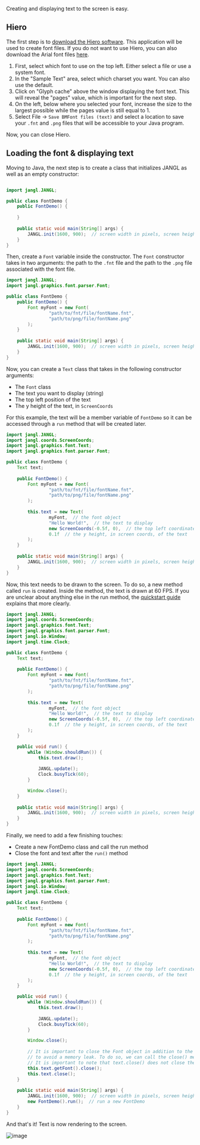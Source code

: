 Creating and displaying text to the screen is easy.

## Hiero
The first step is to [download the Hiero software](https://libgdx.com/wiki/tools/hiero). This application will be used to create font files. If you do not want to use Hiero, you can also download the Arial font files [here](/src/demo/demoResources/font).

1. First, select which font to use on the top left. Either select a file or use a system font.
2. In the "Sample Text" area, select which charset you want. You can also use the default.
3. Click on "Glyph cache" above the window displaying the font text. This will reveal the "pages" value, which is important for the next step.
4. On the left, below where you selected your font, increase the size to the largest possible while the pages value is still equal to 1.
5. Select File -> `Save BMFont files (text)` and select a location to save your `.fnt` and `.png` files that will be accessible to your Java program.

Now, you can close Hiero.

## Loading the font & displaying text

Moving to Java, the next step is to create a class that initializes JANGL as well as  an empty constructor:
```java

import jangl.JANGL;

public class FontDemo {
    public FontDemo() {
        
    }
    
    public static void main(String[] args) {
        JANGL.init(1600, 900);  // screen width in pixels, screen height in pixels
    }
}
```

Then, create a `Font` variable inside the constructor. The `Font` constructor takes in two arguments: the path to the `.fnt` file and the path to the `.png` file associated with the font file.

```java
import jangl.JANGL;
import jangl.graphics.font.parser.Font;

public class FontDemo {
    public FontDemo() {
        Font myFont = new Font(
                "path/to/fnt/file/fontName.fnt",
                "path/to/png/file/fontName.png"
        );
    }
    
    public static void main(String[] args) {
        JANGL.init(1600, 900);  // screen width in pixels, screen height in pixels
    }
}
```

Now, you can create a `Text` class that takes in the following constructor arguments:
- The `Font` class
- The text you want to display (string)
- The top left position of the text
- The y height of the text, in `ScreenCoords`

For this example, the text will be a member variable of `FontDemo` so it can be accessed through a `run` method that will be created later.

```java
import jangl.JANGL;
import jangl.coords.ScreenCoords;
import jangl.graphics.font.Text;
import jangl.graphics.font.parser.Font;

public class FontDemo {
    Text text;
    
    public FontDemo() {
        Font myFont = new Font(
                "path/to/fnt/file/fontName.fnt",
                "path/to/png/file/fontName.png"
        );
        
        this.text = new Text(
                myFont,  // the font object
                "Hello World!",  // the text to display
                new ScreenCoords(-0.5f, 0),  // the top left coordinate of the text
                0.1f  // the y height, in screen coords, of the text
        );
    }
    
    public static void main(String[] args) {
        JANGL.init(1600, 900);  // screen width in pixels, screen height in pixels
    }
}
```

Now, this text needs to be drawn to the screen. To do so, a new method called `run` is created. Inside the method, the text is drawn at 60 FPS. If you are unclear about anything else in the run method, the [quickstart guide](/README.md#quickstart-guide) explains that more clearly.

```java
import jangl.JANGL;
import jangl.coords.ScreenCoords;
import jangl.graphics.font.Text;
import jangl.graphics.font.parser.Font;
import jangl.io.Window;
import jangl.time.Clock;

public class FontDemo {
    Text text;
    
    public FontDemo() {
        Font myFont = new Font(
                "path/to/fnt/file/fontName.fnt",
                "path/to/png/file/fontName.png"
        );
        
        this.text = new Text(
                myFont,  // the font object
                "Hello World!",  // the text to display
                new ScreenCoords(-0.5f, 0),  // the top left coordinate of the text
                0.1f  // the y height, in screen coords, of the text
        );
    }

    public void run() {
        while (Window.shouldRun()) {
            this.text.draw();
            
            JANGL.update();
            Clock.busyTick(60);
        }

        Window.close();
    }
    
    public static void main(String[] args) {
        JANGL.init(1600, 900);  // screen width in pixels, screen height in pixels
    }
}
```

Finally, we need to add a few finishing touches:
- Create a new FontDemo class and call the run method
- Close the font and text after the `run()` method

```java
import jangl.JANGL;
import jangl.coords.ScreenCoords;
import jangl.graphics.font.Text;
import jangl.graphics.font.parser.Font;
import jangl.io.Window;
import jangl.time.Clock;

public class FontDemo {
    Text text;
    
    public FontDemo() {
        Font myFont = new Font(
                "path/to/fnt/file/fontName.fnt",
                "path/to/png/file/fontName.png"
        );
        
        this.text = new Text(
                myFont,  // the font object
                "Hello World!",  // the text to display
                new ScreenCoords(-0.5f, 0),  // the top left coordinate of the text
                0.1f  // the y height, in screen coords, of the text
        );
    }

    public void run() {
        while (Window.shouldRun()) {
            this.text.draw();
            
            JANGL.update();
            Clock.busyTick(60);
        }

        Window.close();
        
        // It is important to close the Font object in addition to the text object
        // to avoid a memory leak. To do so, we can call the close() method.
        // It is important to note that text.close() does not close the font.
        this.text.getFont().close();
        this.text.close();
    }
    
    public static void main(String[] args) {
        JANGL.init(1600, 900);  // screen width in pixels, screen height in pixels
        new FontDemo().run();  // run a new FontDemo
    }
}
```

And that's it! Text is now rendering to the screen.

![image](https://github.com/AlexanderJCS/JANGL/assets/98898166/59203b17-3219-4e25-915e-9285f4410bda)